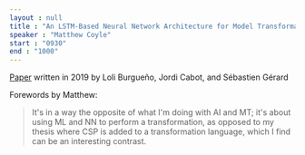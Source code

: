 ```yaml
---
layout : null
title : "An LSTM-Based Neural Network Architecture for Model Transformations"
speaker : "Matthew Coyle"
start : "0930"
end : "1000"
---
```


[Paper](https://ieeexplore.ieee.org/document/8906971/) written in 2019 by Loli Burgueño, Jordi Cabot, and Sébastien Gérard

Forewords by Matthew:

> It's in a way the opposite of what I'm doing with AI and MT; it's about using ML and NN to perform a transformation, as opposed to my thesis where CSP is added to a transformation language, which I find can be an interesting contrast.